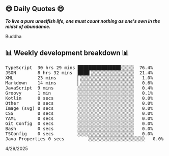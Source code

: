 ## 😄 Daily Quotes 😄

_**To live a pure unselfish life, one must count nothing as one's own in the midst of abundance.**_

Buddha



## 📊 Weekly development breakdown 📊

<pre>TypeScript  30 hrs 29 mins ████████████████░░░░░  76.4%
JSON        8 hrs 32 mins  ████▍░░░░░░░░░░░░░░░░  21.4%
XML         23 mins        ▏░░░░░░░░░░░░░░░░░░░░   1.0%
Markdown    14 mins        ▏░░░░░░░░░░░░░░░░░░░░   0.6%
JavaScript  9 mins         ░░░░░░░░░░░░░░░░░░░░░   0.4%
Groovy      1 min          ░░░░░░░░░░░░░░░░░░░░░   0.1%
Kotlin      0 secs         ░░░░░░░░░░░░░░░░░░░░░   0.0%
Other       0 secs         ░░░░░░░░░░░░░░░░░░░░░   0.0%
Image (svg) 0 secs         ░░░░░░░░░░░░░░░░░░░░░   0.0%
CSS         0 secs         ░░░░░░░░░░░░░░░░░░░░░   0.0%
YAML        0 secs         ░░░░░░░░░░░░░░░░░░░░░   0.0%
Git Config  0 secs         ░░░░░░░░░░░░░░░░░░░░░   0.0%
Bash        0 secs         ░░░░░░░░░░░░░░░░░░░░░   0.0%
TSConfig    0 secs         ░░░░░░░░░░░░░░░░░░░░░   0.0%
Java Properties 0 secs         ░░░░░░░░░░░░░░░░░░░░░   0.0%</pre>

4/29/2025